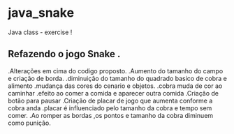# java_snake
Java class - exercise !

## Refazendo o jogo Snake .

.Alterações em cima do codigo proposto.
.Aumento do tamanho do campo e criação de borda.
.diminuição do tamanho do quadrado basico de cobra e alimento
.mudança das cores do cenario e objetos.
.cobra muda de cor ao caminhar
.efeito ao comer a comida e aparecer outra comida 
.Criação de botão para pausar 
.Criação de placar de jogo que aumenta conforme a cobra anda
.placar é influenciado pelo tamanho da cobra e tempo sem comer.
.Ao romper as bordas ,os pontos e tamanho da cobra diminuem como punição.


